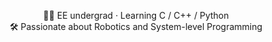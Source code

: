 <p align="center">
  👨‍💻 EE undergrad · Learning C / C++ / Python<br>
  🛠️ Passionate about Robotics and System-level Programming<br>
</p>

